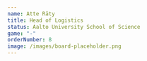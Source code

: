 ```yaml
---
name: Atte Räty
title: Head of Logistics
status: Aalto University School of Science
game: "-"
orderNumber: 8
image: /images/board-placeholder.png
---
```

